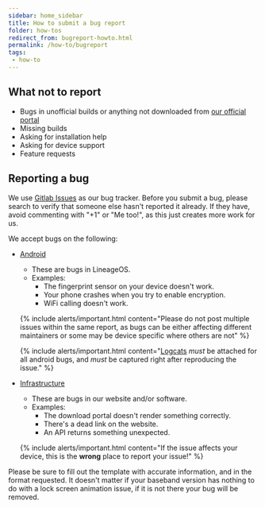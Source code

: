 ```yaml
---
sidebar: home_sidebar
title: How to submit a bug report
folder: how-tos
redirect_from: bugreport-howto.html
permalink: /how-to/bugreport
tags:
 - how-to
---
```


## What not to report
  - Bugs in unofficial builds or anything not downloaded from [our official portal](https://updater.oddsolutions.us/)
  - Missing builds
  - Asking for installation help
  - Asking for device support
  - Feature requests

## Reporting a bug

We use [Gitlab Issues](https://gitlab.com/LineageOS/issues) as our bug tracker. Before you submit a bug, please search to verify that someone else hasn't reported it already. If they have, avoid commenting with "+1" or "Me too!", as this just creates more work for us.

We accept bugs on the following:

  - [Android](https://gitlab.com/LineageOS/issues/android)
    - These are bugs in LineageOS.
    - Examples:
      - The fingerprint sensor on your device doesn't work.
      - Your phone crashes when you try to enable encryption.
      - WiFi calling doesn't work.

    {% include alerts/important.html content="Please do not post multiple issues within the same report, as bugs can be either affecting different maintainers or some may be device specific where others are not" %}

    {% include alerts/important.html content="[Logcats](logcat.html) *must* be attached for all android bugs, and *must* be captured right after reproducing the issue." %}

  - [Infrastructure](https://gitlab.com/LineageOS/issues/infra)
    - These are bugs in our website and/or software.
    - Examples:
      - The download portal doesn't render something correctly.
      - There's a dead link on the website.
      - An API returns something unexpected.


    {% include alerts/important.html content="If the issue affects your device, this is the **wrong** place to report your issue!" %}

Please be sure to fill out the template with accurate information, and in the format requested. It doesn't matter if your baseband version has nothing to do with a lock screen animation issue, if it is not there your bug will be removed.
